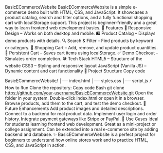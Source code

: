 BasicECommerceWebsite
BasicECommerceWebsite is a simple e-commerce demo built with HTML, CSS, and JavaScript. It showcases a product catalog, search and filter options, and a fully functional shopping cart with localStorage support. This project is beginner-friendly and a great way to learn frontend web development basics.
🚀 Features
📱 Responsive Design – Works on both desktop and mobile.
🛍️ Product Catalog – Displays demo products with details.
🔍 Search & Filter – Find products by keyword or category.
🛒 Shopping Cart – Add, remove, and update product quantities.
💾 Persistent Cart – Saves cart items using localStorage.
✅ Demo Checkout – Simulates order completion.
🛠️ Tech Stack
HTML5 – Structure of the website
CSS3 – Styling and responsive layout
JavaScript (Vanilla JS) – Dynamic content and cart functionality
📂 Project Structure
Copy code

BasicECommerceWebsite/
│── index.html
│── styles.css
│── script.js
⚡ How to Run
Clone the repository:
Copy code
Bash
git clone https://github.com/your-username/BasicECommerceWebsite.git
Open the folder in your system.
Double-click index.html or open it in a browser.
Browse products, add them to the cart, and test the demo checkout.
🌱 Future Enhancements
Add product images and detailed descriptions.
Connect to a backend for real product data.
Implement user login and order history.
Integrate payment gateways like Stripe or PayPal.
📌 Use Cases
Ideal for students learning frontend web development.
Great as a mini-project or college assignment.
Can be extended into a real e-commerce site by adding backend and database.
✨ BasicECommerceWebsite is a perfect project for beginners to understand how online stores work and to practice HTML, CSS, and JavaScript in action.
